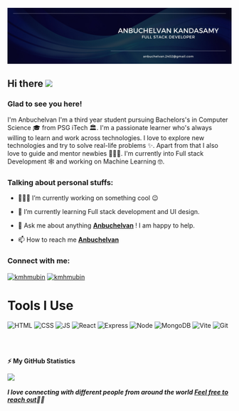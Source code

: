 ![Banner](https://github.com/anbuchelvan24/anbuchelvan24/blob/main/assets/GithubBanner.jpg)

<!-- welcome message -->
<h2>Hi there <img src="https://media.giphy.com/media/hvRJCLFzcasrR4ia7z/giphy.gif" width="25px"></h2>

<h3>Glad to see you here!</h3>

<!-- About me -->
<p>
I'm Anbuchelvan I'm a third year student pursuing Bachelors's in Computer Science 🎓 from PSG iTech 🏛. I'm a passionate learner who's always willing to learn and work across technologies. I love to explore new technologies and try to solve real-life problems ✨. Apart from that I also love to guide and mentor newbies 👨🏻‍💻. I'm currently into Full stack Development 🕸️ and working on Machine Learning 🤓.
</p>

<!-- Personal Stuffs -->
<h3> Talking about personal stuffs:</h3>

- 👨🏽‍💻 I’m currently working on something cool 😉

- 🌱 I’m currently learning Full stack development and UI design.

- 💬 Ask me about anything **[Anbuchelvan](https://linktr.ee/anbuchelvan)** ! I am happy to help.

- 📫 How to reach me **[Anbuchelvan](https://linktr.ee/anbuchelvan)**

<!-- Connect with me -->
<h3 align="left">Connect with me:</h3>
<p align="left">

<a href="https://linkedin.com/in/anbuchelvank" target="blank"><img align="center" src="https://github.com/kmhmubin/kmhmubin/blob/master/assets/linkedin.svg" alt="kmhmubin" height="30" width="30" /></a>
<a href="https://instagram.com/anbuchelvan_24" target="blank"><img align="center" src="https://github.com/kmhmubin/kmhmubin/blob/master/assets/instagram.svg" alt="kmhmubin" height="30" width="30" /></a>
</p>

# Tools I Use
![HTML](https://img.shields.io/badge/html-mu?style=for-the-badge&logo=html5&logoColor=%23E34F26&labelColor=black&color=black)
![CSS](https://img.shields.io/badge/css-ss?style=for-the-badge&logo=css3&logoColor=%231572B6&labelColor=black&color=black)
![JS](https://img.shields.io/badge/javascript-lang?style=for-the-badge&logo=javascript&logoColor=%23F7DF1E&labelColor=black&color=black)
![React](https://img.shields.io/badge/React-library?style=for-the-badge&logo=react&logoColor=%2361DAFB&labelColor=black&color=black)
![Express](https://img.shields.io/badge/express-framework?style=for-the-badge&logo=express&logoColor=%23FFFFFF&labelColor=black&color=black)
![Node](https://img.shields.io/badge/node-js?style=for-the-badge&logo=nodedotjs&logoColor=%23339933&labelColor=black&color=black)
![MongoDB](https://img.shields.io/badge/mongodb-db?style=for-the-badge&logo=mongodb&logoColor=%2347A248&labelColor=black&color=black)
![Vite](https://img.shields.io/badge/vite-tool?style=for-the-badge&logo=vite&logoColor=%23646CFF&labelColor=black&color=black)
![Git](https://img.shields.io/badge/git-vc?style=for-the-badge&logo=git&logoColor=%23F05032&labelColor=black&color=black)


<br />
<!--START_SECTION:waka-->
<!--END_SECTION:waka-->

<br />

<!-- GitHub stats -->
<b>⚡ My GitHub Statistics</b>

<p>
<!-- GitHub Stats -->
<!-- <img height="180em" src="https://github-readme-stats.vercel.app/api?username=anbuchelvan24&show_icons=true&hide_border=true" /> -->

<!-- Most Used Languages -->
<img height="180em" src="https://github-readme-stats.vercel.app/api/top-langs/?username=anbuchelvan24&exclude_repo=KNN-Image-Classification&show_icons=true&hide_border=true&layout=compact&langs_count=8"/>
</p>

<em><b>I love connecting with different people from around the world <a href="https://linktr.ee/anbuchelvan"> Feel free to reach out</a>🏃‍♂️</b></em>
